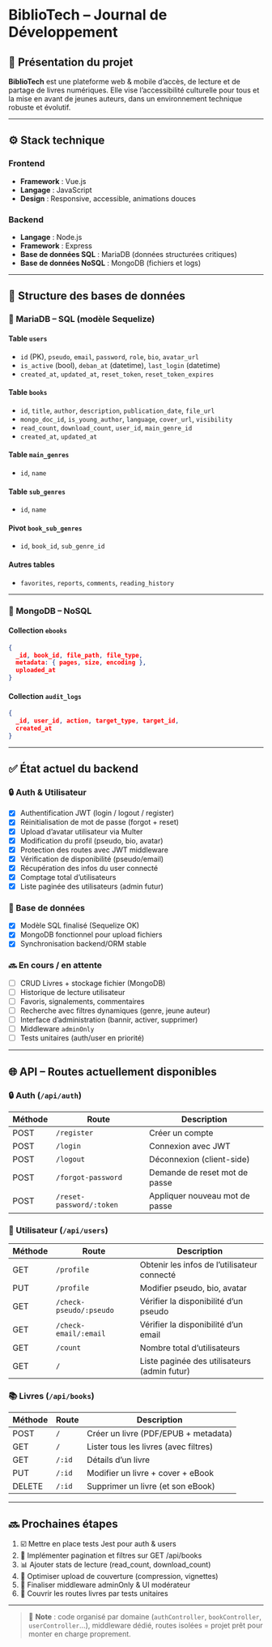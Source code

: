 # BiblioTech – Journal de Développement

## 📘 Présentation du projet

**BiblioTech** est une plateforme web & mobile d’accès, de lecture et de partage de livres numériques.
Elle vise l’accessibilité culturelle pour tous et la mise en avant de jeunes auteurs, dans un environnement technique robuste et évolutif.

---

## ⚙️ Stack technique

### Frontend

* **Framework** : Vue.js
* **Langage** : JavaScript
* **Design** : Responsive, accessible, animations douces

### Backend

* **Langage** : Node.js
* **Framework** : Express
* **Base de données SQL** : MariaDB (données structurées critiques)
* **Base de données NoSQL** : MongoDB (fichiers et logs)

---

## 🧹 Structure des bases de données

### 🔹 MariaDB – SQL (modèle Sequelize)

#### Table `users`

* `id` (PK), `pseudo`, `email`, `password`, `role`, `bio`, `avatar_url`
* `is_active` (bool), `deban_at` (datetime), `last_login` (datetime)
* `created_at`, `updated_at`, `reset_token`, `reset_token_expires`

#### Table `books`

* `id`, `title`, `author`, `description`, `publication_date`, `file_url`
* `mongo_doc_id`, `is_young_author`, `language`, `cover_url`, `visibility`
* `read_count`, `download_count`, `user_id`, `main_genre_id`
* `created_at`, `updated_at`

#### Table `main_genres`

* `id`, `name`

#### Table `sub_genres`

* `id`, `name`

#### Pivot `book_sub_genres`

* `id`, `book_id`, `sub_genre_id`

#### Autres tables

* `favorites`, `reports`, `comments`, `reading_history`

---

### 🔴 MongoDB – NoSQL

#### Collection `ebooks`

```json
{
  _id, book_id, file_path, file_type,
  metadata: { pages, size, encoding },
  uploaded_at
}
```

#### Collection `audit_logs`

```json
{
  _id, user_id, action, target_type, target_id,
  created_at
}
```

---

## ✅ État actuel du backend

### 🔒 Auth & Utilisateur

* [x] Authentification JWT (login / logout / register)
* [x] Réinitialisation de mot de passe (forgot + reset)
* [x] Upload d’avatar utilisateur via Multer
* [x] Modification du profil (pseudo, bio, avatar)
* [x] Protection des routes avec JWT middleware
* [x] Vérification de disponibilité (pseudo/email)
* [x] Récupération des infos du user connecté
* [x] Comptage total d’utilisateurs
* [x] Liste paginée des utilisateurs (admin futur)

### 🧱 Base de données

* [x] Modèle SQL finalisé (Sequelize OK)
* [x] MongoDB fonctionnel pour upload fichiers
* [x] Synchronisation backend/ORM stable

### 🔜 En cours / en attente

* [ ] CRUD Livres + stockage fichier (MongoDB)
* [ ] Historique de lecture utilisateur
* [ ] Favoris, signalements, commentaires
* [ ] Recherche avec filtres dynamiques (genre, jeune auteur)
* [ ] Interface d’administration (bannir, activer, supprimer)
* [ ] Middleware `adminOnly`
* [ ] Tests unitaires (auth/user en priorité)

---

## 🌐 API – Routes actuellement disponibles

### 🔒 Auth (`/api/auth`)

| Méthode | Route                    | Description                    |
| ------- | ------------------------ | ------------------------------ |
| POST    | `/register`              | Créer un compte                |
| POST    | `/login`                 | Connexion avec JWT             |
| POST    | `/logout`                | Déconnexion (client-side)      |
| POST    | `/forgot-password`       | Demande de reset mot de passe  |
| POST    | `/reset-password/:token` | Appliquer nouveau mot de passe |

### 👤 Utilisateur (`/api/users`)

| Méthode | Route                   | Description                                  |
| ------- | ----------------------- | -------------------------------------------- |
| GET     | `/profile`              | Obtenir les infos de l’utilisateur connecté  |
| PUT     | `/profile`              | Modifier pseudo, bio, avatar                 |
| GET     | `/check-pseudo/:pseudo` | Vérifier la disponibilité d’un pseudo        |
| GET     | `/check-email/:email`   | Vérifier la disponibilité d’un email         |
| GET     | `/count`                | Nombre total d’utilisateurs                  |
| GET     | `/`                     | Liste paginée des utilisateurs (admin futur) |

### 📚 Livres (`/api/books`)

| Méthode | Route  | Description                           |
| ------- | ------ | ------------------------------------- |
| POST    | `/`    | Créer un livre (PDF/EPUB + metadata)  |
| GET     | `/`    | Lister tous les livres (avec filtres) |
| GET     | `/:id` | Détails d’un livre                    |
| PUT     | `/:id` | Modifier un livre + cover + eBook     |
| DELETE  | `/:id` | Supprimer un livre (et son eBook)     |

---

## 🔜 Prochaines étapes

1. ☑️ Mettre en place tests Jest pour auth & users
2. 🎯 Implémenter pagination et filtres sur GET /api/books
3. 📊 Ajouter stats de lecture (read\_count, download\_count)
4. 🎨 Optimiser upload de couverture (compression, vignettes)
5. 🚨 Finaliser middleware adminOnly & UI modérateur
6. 🧪 Couvrir les routes livres par tests unitaires

---

> 📌 **Note** : code organisé par domaine (`authController`, `bookController`, `userController`…), middleware dédié, routes isolées = projet prêt pour monter en charge proprement.
